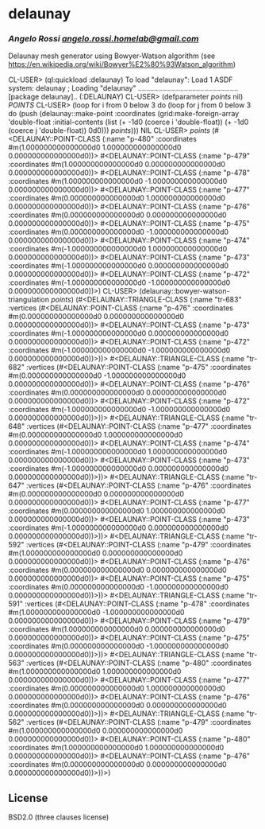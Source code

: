 # delaunay
### _Angelo Rossi <angelo.rossi.homelab@gmail.com>_

Delaunay mesh generator using Bowyer-Watson algorithm (see https://en.wikipedia.org/wiki/Bowyer%E2%80%93Watson_algorithm)

CL-USER> (ql:quickload :delaunay)
To load "delaunay":
  Load 1 ASDF system:
    delaunay
; Loading "delaunay"
..................................................
[package delaunay]..
(:DELAUNAY)
CL-USER> (defparameter *points* nil)
*POINTS*
CL-USER> (loop
	   for i from 0 below 3
	   do
	      (loop
		for j from 0 below 3
		do
		   (push (delaunay::make-point :coordinates (grid:make-foreign-array 'double-float
										      :initial-contents (list (+ -1d0 (coerce i 'double-float))
													      (+ -1d0 (coerce j 'double-float))
													      0d0)))
			 *points*)))
NIL
CL-USER> *points*
(#<DELAUNAY::POINT-CLASS (:name "p-480" :coordinates #m(1.000000000000000d0 1.000000000000000d0 0.000000000000000d0))>
 #<DELAUNAY::POINT-CLASS (:name "p-479" :coordinates #m(1.000000000000000d0 0.000000000000000d0 0.000000000000000d0))>
 #<DELAUNAY::POINT-CLASS (:name "p-478" :coordinates #m(1.000000000000000d0 -1.000000000000000d0 0.000000000000000d0))>
 #<DELAUNAY::POINT-CLASS (:name "p-477" :coordinates #m(0.000000000000000d0 1.000000000000000d0 0.000000000000000d0))>
 #<DELAUNAY::POINT-CLASS (:name "p-476" :coordinates #m(0.000000000000000d0 0.000000000000000d0 0.000000000000000d0))>
 #<DELAUNAY::POINT-CLASS (:name "p-475" :coordinates #m(0.000000000000000d0 -1.000000000000000d0 0.000000000000000d0))>
 #<DELAUNAY::POINT-CLASS (:name "p-474" :coordinates #m(-1.000000000000000d0 1.000000000000000d0 0.000000000000000d0))>
 #<DELAUNAY::POINT-CLASS (:name "p-473" :coordinates #m(-1.000000000000000d0 0.000000000000000d0 0.000000000000000d0))>
 #<DELAUNAY::POINT-CLASS (:name "p-472" :coordinates #m(-1.000000000000000d0 -1.000000000000000d0 0.000000000000000d0))>)
CL-USER> (delaunay::bowyer-watson-triangulation *points*)
(#<DELAUNAY::TRIANGLE-CLASS (:name "tr-683" :vertices (#<DELAUNAY::POINT-CLASS (:name "p-476" :coordinates #m(0.000000000000000d0 0.000000000000000d0 0.000000000000000d0))>
                                                       #<DELAUNAY::POINT-CLASS (:name "p-473" :coordinates #m(-1.000000000000000d0 0.000000000000000d0 0.000000000000000d0))>
                                                       #<DELAUNAY::POINT-CLASS (:name "p-472" :coordinates #m(-1.000000000000000d0 -1.000000000000000d0 0.000000000000000d0))>))>
 #<DELAUNAY::TRIANGLE-CLASS (:name "tr-682" :vertices (#<DELAUNAY::POINT-CLASS (:name "p-475" :coordinates #m(0.000000000000000d0 -1.000000000000000d0 0.000000000000000d0))>
                                                       #<DELAUNAY::POINT-CLASS (:name "p-476" :coordinates #m(0.000000000000000d0 0.000000000000000d0 0.000000000000000d0))>
                                                       #<DELAUNAY::POINT-CLASS (:name "p-472" :coordinates #m(-1.000000000000000d0 -1.000000000000000d0 0.000000000000000d0))>))>
 #<DELAUNAY::TRIANGLE-CLASS (:name "tr-648" :vertices (#<DELAUNAY::POINT-CLASS (:name "p-477" :coordinates #m(0.000000000000000d0 1.000000000000000d0 0.000000000000000d0))>
                                                       #<DELAUNAY::POINT-CLASS (:name "p-474" :coordinates #m(-1.000000000000000d0 1.000000000000000d0 0.000000000000000d0))>
                                                       #<DELAUNAY::POINT-CLASS (:name "p-473" :coordinates #m(-1.000000000000000d0 0.000000000000000d0 0.000000000000000d0))>))>
 #<DELAUNAY::TRIANGLE-CLASS (:name "tr-647" :vertices (#<DELAUNAY::POINT-CLASS (:name "p-476" :coordinates #m(0.000000000000000d0 0.000000000000000d0 0.000000000000000d0))>
                                                       #<DELAUNAY::POINT-CLASS (:name "p-477" :coordinates #m(0.000000000000000d0 1.000000000000000d0 0.000000000000000d0))>
                                                       #<DELAUNAY::POINT-CLASS (:name "p-473" :coordinates #m(-1.000000000000000d0 0.000000000000000d0 0.000000000000000d0))>))>
 #<DELAUNAY::TRIANGLE-CLASS (:name "tr-592" :vertices (#<DELAUNAY::POINT-CLASS (:name "p-479" :coordinates #m(1.000000000000000d0 0.000000000000000d0 0.000000000000000d0))>
                                                       #<DELAUNAY::POINT-CLASS (:name "p-476" :coordinates #m(0.000000000000000d0 0.000000000000000d0 0.000000000000000d0))>
                                                       #<DELAUNAY::POINT-CLASS (:name "p-475" :coordinates #m(0.000000000000000d0 -1.000000000000000d0 0.000000000000000d0))>))>
 #<DELAUNAY::TRIANGLE-CLASS (:name "tr-591" :vertices (#<DELAUNAY::POINT-CLASS (:name "p-478" :coordinates #m(1.000000000000000d0 -1.000000000000000d0 0.000000000000000d0))>
                                                       #<DELAUNAY::POINT-CLASS (:name "p-479" :coordinates #m(1.000000000000000d0 0.000000000000000d0 0.000000000000000d0))>
                                                       #<DELAUNAY::POINT-CLASS (:name "p-475" :coordinates #m(0.000000000000000d0 -1.000000000000000d0 0.000000000000000d0))>))>
 #<DELAUNAY::TRIANGLE-CLASS (:name "tr-563" :vertices (#<DELAUNAY::POINT-CLASS (:name "p-480" :coordinates #m(1.000000000000000d0 1.000000000000000d0 0.000000000000000d0))>
                                                       #<DELAUNAY::POINT-CLASS (:name "p-477" :coordinates #m(0.000000000000000d0 1.000000000000000d0 0.000000000000000d0))>
                                                       #<DELAUNAY::POINT-CLASS (:name "p-476" :coordinates #m(0.000000000000000d0 0.000000000000000d0 0.000000000000000d0))>))>
 #<DELAUNAY::TRIANGLE-CLASS (:name "tr-562" :vertices (#<DELAUNAY::POINT-CLASS (:name "p-479" :coordinates #m(1.000000000000000d0 0.000000000000000d0 0.000000000000000d0))>
                                                       #<DELAUNAY::POINT-CLASS (:name "p-480" :coordinates #m(1.000000000000000d0 1.000000000000000d0 0.000000000000000d0))>
                                                       #<DELAUNAY::POINT-CLASS (:name "p-476" :coordinates #m(0.000000000000000d0 0.000000000000000d0 0.000000000000000d0))>))>)

## License

BSD2.0 (three clauses license)
